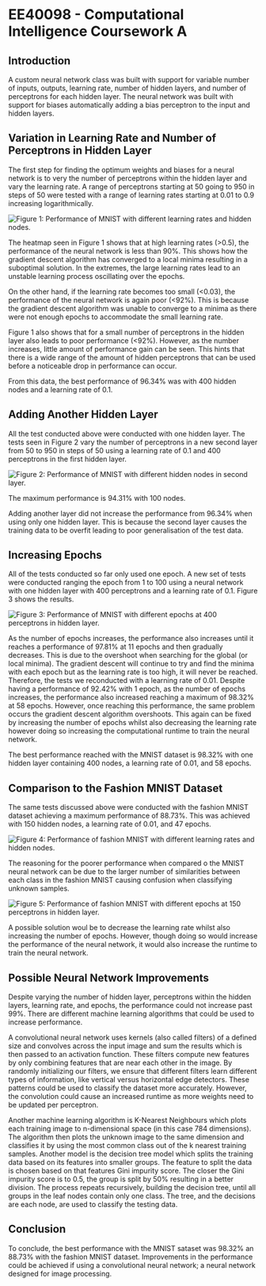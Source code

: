# EE40098 - Computational Intelligence Coursework A

## Introduction

A custom neural network class was built with support for variable number of inputs, outputs, learning rate, number of hidden layers, and number of perceptrons for each hidden layer. The neural network was built with support for biases automatically adding a bias perceptron to the input and hidden layers.

## Variation in Learning Rate and Number of Perceptrons in Hidden Layer

The first step for finding the optimum weights and biases for a neural network is to very the number of perceptrons within the hidden layer and vary the learning rate. A range of perceptrons starting at 50 going to 950 in steps of 50 were tested with a range of learning rates starting at 0.01 to 0.9 increasing logarithmically.

![Figure 1: Performance of MNIST with different learning rates and hidden nodes.](/img/heatmap.png "Figure 1: Performance of MNIST with different learning rates and hidden nodes.")

The heatmap seen in Figure 1 shows that at high learning rates (>0.5), the performance of the neural network is less than 90%. This shows how the gradient descent algorithm has converged to a local minima resulting in a suboptimal solution. In the extremes, the large learning rates lead to an unstable learning process oscillating over the epochs.

On the other hand, if the learning rate becomes too small (<0.03), the performance of the neural network is again poor (<92%). This is because the gradient descent algorithm was unable to converge to a minima as there were not enough epochs to accommodate the small learning rate.

Figure 1 also shows that for a small number of perceptrons in the hidden layer also leads to poor performance (<92%). However, as the number increases, little amount of performance gain can be seen. This hints that there is a wide range of the amount of hidden perceptrons that can be used before a noticeable drop in performance can occur.

From this data, the best performance of 96.34% was with 400 hidden nodes and a learning rate of 0.1.

## Adding Another Hidden Layer

All the test conducted above were conducted with one hidden layer. The tests seen in Figure 2 vary the number of perceptrons in a new second layer from 50 to 950 in steps of 50 using a learning rate of 0.1 and 400 perceptrons in the first hidden layer.

![Figure 2: Performance of MNIST with different hidden nodes in second layer.](/img/mnist_secondHiddenLayer.png "Figure 2: Performance of MNIST with different hidden nodes in second layer.")

The maximum performance is 94.31% with 100 nodes.

Adding another layer did not increase the performance from 96.34% when using only one hidden layer. This is because the second layer causes the training data to be overfit leading to poor generalisation of the test data.

## Increasing Epochs

All of the tests conducted so far only used one epoch. A new set of tests were conducted ranging the epoch from 1 to 100 using a neural network with one hidden layer with 400 perceptrons and a learning rate of 0.1. Figure 3 shows the results.

![Figure 3: Performance of MNIST with different epochs at 400 perceptrons in hidden layer.](/img/mnist_epochs.png "Figure 3: Performance of MNIST with different epochs at 400 perceptrons in hidden layer.")

As the number of epochs increases, the performance also increases until it reaches a performance of 97.81% at 11 epochs and then gradually decreases. This is due to the overshoot when searching for the global (or local minima). The gradient descent will continue to try and find the minima with each epoch but as the learning rate is too high, it will never be reached. Therefore, the tests we reconducted with a learning rate of 0.01. Despite having a performance of 92.42% with 1 epoch, as the number of epochs increases, the performance also increased reaching a maximum of 98.32% at 58 epochs. However, once reaching this performance, the same problem occurs the gradient descent algorithm overshoots. This again can be fixed by increasing the number of epochs whilst also decreasing the learning rate however doing so increasing the computational runtime to train the neural network.

The best performance reached with the MNIST dataset is 98.32% with one hidden layer containing 400 nodes, a learning rate of 0.01, and 58 epochs.

## Comparison to the Fashion MNIST Dataset

The same tests discussed above were conducted with the fashion MNIST dataset achieving a maximum performance of 88.73%. This was achieved with 150 hidden nodes, a learning rate of 0.01, and 47 epochs.

![Figure 4: Performance of fashion MNIST with different learning rates and hidden nodes.](/img/heatmap_fashion.png "Figure 4: Performance of fashion MNIST with different learning rates and hidden nodes.")

The reasoning for the poorer performance when compared o the MNIST neural network can be due to the larger number of similarities between each class in the fashion MNIST causing confusion when classifying unknown samples.

![Figure 5: Performance of fashion MNIST with different epochs at 150 perceptrons in hidden layer.](/img/fashion_epochs.png "Figure 5: Performance of fashion MNIST with different epochs at 150 perceptrons in hidden layer.")

A possible solution woul be to decrease the learning rate whilst also increasing the number of epochs. However, though doing so would increase the performance of the neural network, it would also increase the runtime to train the neural network.

## Possible Neural Network Improvements

Despite varying the number of hidden layer, perceptrons within the hidden layers, learning rate, and epochs, the performance could not increase past 99%. There are different machine learning algorithms that could be used to increase performance.

A convolutional neural network uses kernels (also called filters) of a defined size and convolves across the input image and sum the results which is then passed to an activation function. These filters compute new features by only combining features that are near each other in the image. By randomly initializing our filters, we ensure that different filters learn different types of information, like vertical versus horizontal edge detectors. These patterns could be used to classify the dataset more accurately. However, the convolution could cause an increased runtime as more weights need to be updated per perceptron.

Another machine learning algorithm is K-Nearest Neighbours which plots each training image to n-dimensional space (in this case 784 dimensions). The algorithm then plots the unknown image to the same dimension and classifies it by using the most common class out of the k nearest training samples. Another model is the decision tree model which splits the training data based on its features into smaller groups. The feature to split the data is chosen based on that features Gini impurity score. The closer the Gini impurity score is to 0.5, the group is split by 50% resulting in a better division. The process repeats recursively, building the decision tree, until all groups in the leaf nodes contain only one class. The tree, and the decisions are each node, are used to classify the testing data.

## Conclusion

To conclude, the best performance with the MNIST sataset was 98.32% an 88.73% with the fashion MNIST dataset. Improvements in the performance could be achieved if using a convolutional neural network; a neural network designed for image processing.
